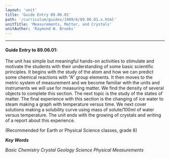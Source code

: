 ```yaml
---
layout: 'unit'
title: 'Guide Entry 89.06.01'
path: '/curriculum/guides/1989/6/89.06.01.x.html'
unitTitle: 'Measurements, Matter, and Crystals'
unitAuthor: 'Raymond W. Brooks'
---
```


<body>
<hr/>
 <h4>
  Guide Entry to 89.06.01:
 </h4>
 The unit has simple but meaningful hands-on activities to stimulate and motivate the students with their understanding of some basic scientific principles. It begins with the study of the atom and how we can predict some chemical reactions with “A” group elements. It then moves to the metric system of measurement and we become familiar with the units and instruments we will use for measuring matter. We find the density of several objects to complete this section. The next topic is the study of the states of matter. The final experience with this section is the changing of ice water to steam making a graph with temperature versus time. We next cover solutions making a solubility curve using mass of solute/100ml of water versus temperature. The unit ends with the growing of crystals and writing of a report about this experience.
 <p>
  (Recommended for Earth or Physical Science classes, grade 8)
 </p>
<p>
  <b>
   <i>
    Key Words
   </i>
  </b>
  <br/>
 </p>
 <p>
  <i>
   Basic Chemistry Crystal Geology Science Physical Measurements
  </i>
 </p>

</body>
